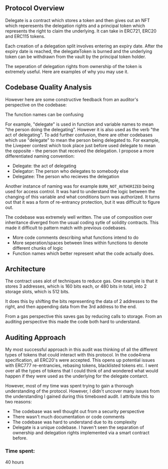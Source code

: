 ## Protocol Overview

Delegate is a contract which stores a token and then gives out an NFT which reperesents the delegation rights and a principal token which represents the right to claim the underlying. It can take in ERC721, ERC20 and ERC115 tokens.

Each creation of a delegation split involves entering an expiry date. After the expiry date is reached, the delegateToken is burned and the underlying token can be withdrawn from the vault by the principal token holder.

The seperation of delegation rights from ownership of the token is extremely useful. Here are examples of why you may use it.

## Codebase Quality Analysis

However here are some constructive feedback from an auditor's perspective on the codebase:

The function names can be confusing

For example, "delegate" is used in function and variable names to mean "the person doing the delegating". However it is also used as the verb "the act of delegating". To add further confusion, there are other codebases which use "delegate" to mean the person being delegated to. For example, the Livepeer contest which took place just before used delegate to mean the opposite - the person that received the delegation. I propose a more differentiated naming convention:

- Delegate: the act of delegating
- Delegator: The person who delegates to somebody else
- Delegatee: The person who recieves the delegation

Another instance of naming was for example `BURN_NOT_AUTHORIZED` being used for access control. It was hard to understand the logic between the changing of this variable and what conditions burn was authorized. It turns out that it was a form of re-entrancy protection, but it was difficult to figure out.

The codebase was extremely well written. The use of composition over inheritance diverged from the usual coding sytle of solidity contracts. This made it difficult to pattern match with previous codebases.

- More code comments describing what functions intend to do
- More seperation/spaces between lines within functions to denote different chunks of logic
- Function names which better represent what the code actually does.

## Architecture

The contract uses alot of techniques to reduce gas. One example is that it stores 3 addresses, which is 160 bits each, or 480 bits in total, into 2 storage slots, which is 512 bits.

It does this by shifting the bits representing the data of 2 addresses to the right, and then appending data from the 3rd address to the end.

From a gas perspective this saves gas by reducing calls to storage.
From an auditing perspective this made the code both hard to understand.

## Auditing Approach

My most successful approach in this audit was thinking of all the different types of tokens that could interact with this protocol. In the code4rena specification, all ERC20's were accepted. This opens up potential issues with ERC777 re-entrancies, rebasing tokens, blacklisted tokens etc. I went over all the types of tokens that I could think of and wondered what would happen if they were used as the underlying for the delegate contarct.

However, most of my time was spent trying to gain a thorough understanding of the protocol. However, I didn't uncover many issues from the understanding I gained during this timeboxed audit. I attribute this to two reasons:

- The codebase was well thought out from a security perspective
- There wasn't much documentation or code comments
- The codebase was hard to understand due to its complexity
- Delegate is a unique codebase. I haven't seen the separation of ownership and delegation rights implemented via a smart contract before.





### Time spent:
40 hours